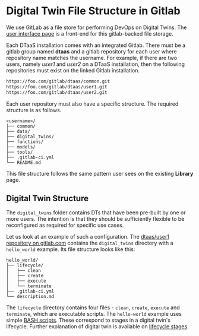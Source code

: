 # Digital Twin File Structure in Gitlab

We use GitLab as a file store for performing DevOps on Digital Twins.
The [user interface page](ui.md) is a front-end for this gitlab-backed
file storage.

Each DTaaS installation comes with an integrated Gitlab. There must
be a gitlab group named **dtaas** and a gitlab repository for each
user where repository name matches the username. For example,
if there are two users, namely _user1_ and _user2_ on a DTaaS
installation, then the following repositories must exist on the linked
Gitlab installation.

```txt
https://foo.com/gitlab/dtaas/common.git
https://foo.com/gitlab/dtaas/user1.git
https://foo.com/gitlab/dtaas/user2.git
```

Each user repository must also have a specific structure. The required structure
is as follows.

```text
<username>/
├── common/
├── data/
├── digital_twins/
├── functions/
├── models/
├── tools/
├── .gitlab-ci.yml
└── README.md
```

This file structure follows the same pattern user sees on the existing
**Library** page.

## Digital Twin Structure

The `digital_twins` folder contains DTs that have been pre-built by one or
more users. The intention is that they should be sufficiently flexible to be
reconfigured as required for specific use cases.

Let us look at an example of such a configuration. The
[dtaas/user1 repository on gitlab.com](https://gitlab.com/dtaas/user1) contains
the `digital_twins` directory with a `hello_world` example. Its file structure
looks like this:

```text
hello_world/
├── lifecycle/
│   ├── clean
│   ├── create
│   ├── execute
│   └── terminate
├── .gitlab-ci.yml
└── description.md
```

The `lifecycle` directory contains four files - `clean`, `create`, `execute`
and `terminate`, which are executable scripts. The `hello-world` example uses
simple [BASH scripts](https://www.gnu.org/software/bash/).
These correspond to stages in a digital twin's lifecycle.
Further explanation of digital twin is available on
[lifecycle stages](../lifecycle.md).
